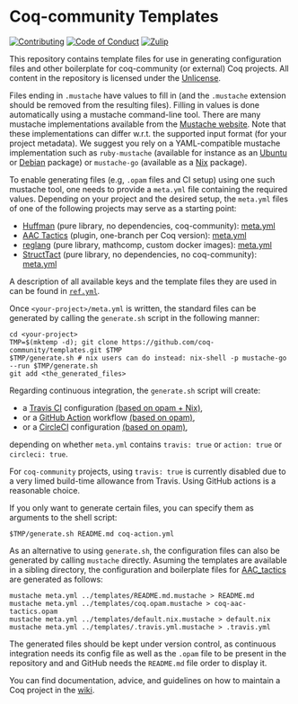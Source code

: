 #  Coq-community Templates

[![Contributing][contributing-shield]][contributing-link]
[![Code of Conduct][conduct-shield]][conduct-link]
[![Zulip][zulip-shield]][zulip-link]

[contributing-shield]: https://img.shields.io/badge/contributions-welcome-%23f7931e.svg
[contributing-link]: https://github.com/coq-community/manifesto/blob/master/CONTRIBUTING.md

[conduct-shield]: https://img.shields.io/badge/%E2%9D%A4-code%20of%20conduct-%23f15a24.svg
[conduct-link]: https://github.com/coq-community/manifesto/blob/master/CODE_OF_CONDUCT.md

[zulip-shield]: https://img.shields.io/badge/chat-on%20zulip-%23c1272d.svg
[zulip-link]: https://coq.zulipchat.com/#narrow/stream/237663-coq-community-devs.20.26.20users

This repository contains template files for use in generating configuration files
and other boilerplate for coq-community (or external) Coq projects.
All content in the repository is licensed under the [Unlicense](LICENSE).

Files ending in `.mustache` have values to fill in (and the `.mustache`
extension should be removed from the resulting files). Filling in values
is done automatically using a mustache command-line tool. There are many mustache
implementations available from the [Mustache website](https://mustache.github.io).
Note that these implementations can differ w.r.t. the supported input
format (for your project metadata). We suggest you rely on a
YAML-compatible mustache implementation such as `ruby-mustache`
(available for instance as an
[Ubuntu](https://packages.ubuntu.com/ruby-mustache) or
[Debian](https://packages.debian.org/ruby-mustache) package)
or `mustache-go` (available as a
[Nix](https://nixos.org/nixos/packages.html?attr=mustache-go&channel=nixpkgs-unstable) package).

To enable generating files (e.g, `.opam` files and CI setup) using one such
mustache tool, one needs to provide a `meta.yml` file containing the required
values. Depending on your project and the desired setup, the `meta.yml` files of
one of the following projects may serve as a starting point:

- [Huffman](https://github.com/coq-community/huffman) (pure library, no dependencies, coq-community):
  [meta.yml](https://github.com/coq-community/huffman/blob/master/meta.yml)
- [AAC Tactics](https://github.com/coq-community/aac-tactics) (plugin, one-branch per Coq version):
  [meta.yml](https://github.com/coq-community/aac-tactics/blob/master/meta.yml)
- [reglang](https://github.com/coq-community/reglang) (pure library, mathcomp, custom docker images):
  [meta.yml](https://github.com/coq-community/reglang/blob/master/meta.yml)
- [StructTact](https://github.com/uwplse/StructTact) (pure library, no dependencies, no coq-community):
  [meta.yml](https://github.com/uwplse/StructTact/blob/master/meta.yml)

A description of all available keys and the template files they are used in can
be found in [`ref.yml`](ref.yml).

Once `<your-project>/meta.yml` is written, the standard files can be generated
by calling the `generate.sh` script in the following manner:

```shell
cd <your-project>
TMP=$(mktemp -d); git clone https://github.com/coq-community/templates.git $TMP
$TMP/generate.sh # nix users can do instead: nix-shell -p mustache-go --run $TMP/generate.sh
git add <the_generated_files>
```
Regarding continuous integration, the `generate.sh` script will create:
* a [Travis CI](https://docs.travis-ci.com/) configuration
    [(based on opam + Nix)](./.travis.yml.mustache),
* or a [GitHub Action](https://help.github.com/en/actions) workflow
    [(based on opam)](./coq-action.yml.mustache),
* or a [CircleCI](https://circleci.com/) configuration
    [(based on opam)](./config.yml.mustache),

depending on whether `meta.yml` contains `travis: true` or `action: true`
or `circleci: true`.

For `coq-community` projects, using `travis: true` is currently
disabled due to a very limed build-time allowance from Travis. Using
GitHub actions is a reasonable choice. 

If you only want to generate certain files, you can specify them as arguments to the shell script:
```shell
$TMP/generate.sh README.md coq-action.yml
```

As an alternative to using `generate.sh`, the configuration files can
also be generated by calling `mustache` directly.  Asuming the
templates are available in a sibling directory, the configuration and
boilerplate files for [AAC_tactics](https://github.com/coq-community/aac-tactics) are
generated as follows:

```shell
mustache meta.yml ../templates/README.md.mustache > README.md
mustache meta.yml ../templates/coq.opam.mustache > coq-aac-tactics.opam
mustache meta.yml ../templates/default.nix.mustache > default.nix
mustache meta.yml ../templates/.travis.yml.mustache > .travis.yml
```

The generated files should be kept under version control, as
continuous integration needs its config file as well as the `.opam`
file to be present in the repository and and GitHub needs the
`README.md` file order to display it.

You can find documentation, advice, and guidelines on how to maintain a Coq project
in the [wiki](https://github.com/coq-community/manifesto/wiki).
